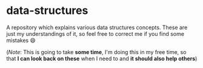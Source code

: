 # data-structures

A repository which explains various data structures concepts. These are just my understandings of it, so feel free to correct me if you find some mistakes 😄

  (_Note_: This is going to take __some time__, I'm doing this in my free time, so that __I can look back on these__ when I need to and __it should also help others__)
